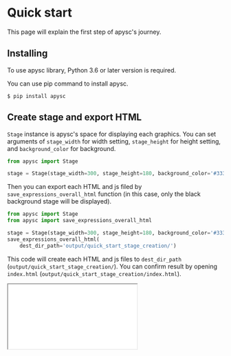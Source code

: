 # Quick start

This page will explain the first step of apysc's journey.

## Installing

To use apysc library, Python 3.6 or later version is required.

You can use pip command to install apysc.

```
$ pip install apysc
```

## Create stage and export HTML

`Stage` instance is apysc's space for displaying each graphics. You can set arguments of `stage_width` for width setting, `stage_height` for height setting, and `background_color` for background.

```py
from apysc import Stage

stage = Stage(stage_width=300, stage_height=180, background_color='#333')
```

Then you can export each HTML and js filed by `save_expressions_overall_html` function (in this case, only the black background stage will be displayed).

```py
from apysc import Stage
from apysc import save_expressions_overall_html

stage = Stage(stage_width=300, stage_height=180, background_color='#333')
save_expressions_overall_html(
    dest_dir_path='output/quick_start_stage_creation/')
```

This code will create each HTML and js files to `dest_dir_path` (`output/quick_start_stage_creation/`). You can confirm result by opening `index.html` (`output/quick_start_stage_creation/index.html`).

<iframe src="static/tmp.html">

